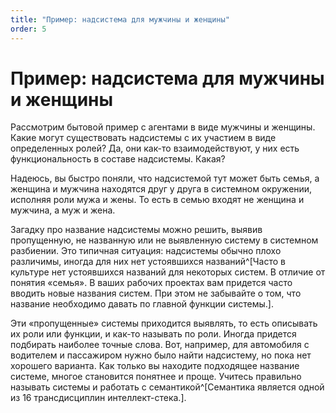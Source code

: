```yaml
---
title: "Пример: надсистема для мужчины и женщины"
order: 5
---
```


# Пример: надсистема для мужчины и женщины

Рассмотрим бытовой пример с агентами в виде мужчины и женщины. Какие могут существовать надсистемы с их участием в виде определенных ролей? Да, они как-то взаимодействуют, у них есть функциональность в составе надсистемы. Какая?

Надеюсь, вы быстро поняли, что надсистемой тут может быть семья, а женщина и мужчина находятся друг у друга в системном окружении, исполняя роли мужа и жены. То есть в семью входят не женщина и мужчина, а муж и жена.

Загадку про название надсистемы можно решить, выявив пропущенную, не названную или не выявленную систему в системном разбиении. Это типичная ситуация: надсистемы обычно плохо различимы, иногда для них нет устоявшихся названий^[Часто в культуре нет устоявшихся названий для некоторых систем. В отличие от понятия «семья». В ваших рабочих проектах вам придется часто вводить новые названия систем. При этом не забывайте о том, что название необходимо давать по главной функции системы.].

Эти «пропущенные» системы приходится выявлять, то есть описывать их роли или функции, и как-то называть по роли. Иногда придется подбирать наиболее точные слова. Вот, например, для автомобиля с водителем и пассажиром нужно было найти надсистему, но пока нет хорошего варианта. Как только вы находите подходящее название системе, многое становится понятнее и проще. Учитесь правильно называть системы и работать с семантикой^[Семантика является одной из 16 трансдисциплин интеллект-стека.].